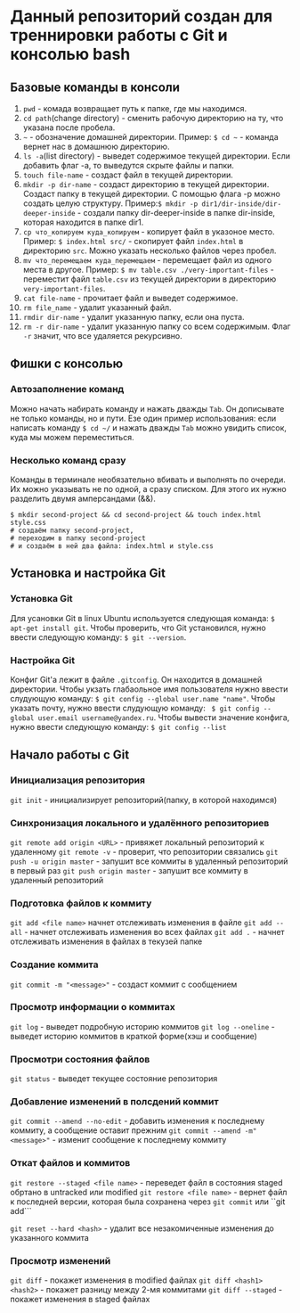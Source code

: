# Данный репозиторий создан для треннировки работы с Git и консолью bash

## Базовые команды в консоли

1. ```pwd``` - комада возвращает путь к папке, где мы находимся.
2. ```cd path```(change directory) - сменить рабочую директорию на ту, что указана после пробела.
3. ```~``` - обозначение домашней директории. Пример: ```$ cd ~``` - команда вернет нас в домашнюю директорию.
4. ```ls -a```(list directory) - выведет содержимое текущей директории. Если добавить флаг -a,
то выведутся скрыте файлы и папки.
5. ```touch file-name``` - создаст файл в текущей директории.
6. ```mkdir -p dir-name``` - создаст директорию в текущей директории. Создаст папку в текущей директории. С помощью флага -p можно создать целую структуру. Пример:```$ mkdir -p dir1/dir-inside/dir-deeper-inside``` - создали папку dir-deeper-inside в папке dir-inside, которая находится в папке dir1.
7. ```cp что_копируем куда_копируем``` - копирует файл в указоное место. Пример: ```$ index.html src/``` - скопирует файл ```index.html``` в директорию ```src```. Можно указать несколько файлов через пробел.
8. ```mv что_перемещаем куда_перемещаем``` - перемещает файл из одного места в другое. Пример: ```$ mv table.csv ./very-important-files``` - переместит файл ```table.csv``` из текущей директории в директорию ```very-important-files```.
9. ```cat file-name``` - прочитает файл и выведет содержимое.
10. ```rm file_name``` - удалит указанный файл.
11. ```rmdir dir-name``` - удалит указанную папку, если она пуста.
12. ```rm -r dir-name``` - удалит указанную папку со всем содержимым. Флаг ```-r``` значит, что все удаляется рекурсивно.

## Фишки с консолью

### Автозаполнение команд
Можно начать набирать команду и нажать дважды ```Tab```. Он дописывате не только команды, но и пути. Езе один пример использования: если написать команду ```$ cd ~/``` и нажать дважды ```Tab``` можно увидить список, куда мы можем переместиться.

### Несколько команд сразу
Команды в терминале необязательно вбивать и выполнять по очереди. Их можно указывать не по одной, а сразу списком. Для этого их нужно разделить двумя амперсандами (&&).
```
$ mkdir second-project && cd second-project && touch index.html style.css
# создаём папку second-project,
# переходим в папку second-project
# и создаём в ней два файла: index.html и style.css
```

## Установка и настройка Git

### Установка Git
Для усановки Git в linux Ubuntu используется следующая команда: ```$ apt-get install git```.
Чтобы проверить, что Git установился, нужно ввести следующую команду: ```$ git --version```.

### Настройка Git
Конфиг Git'a лежит в файле ```.gitconfig```. Он находится в домашней директории. Чтобы укзать глабаольное имя пользователя нужно ввести слудующую команду: ```$ git config --global user.name "name"```. Чтобы указать почту, нужно ввести слудующую команду: ``` $ git config --global user.email username@yandex.ru```. Чтобы вывести значение конфига, нужно ввести следующую команду: ```$ git config --list```

## Начало работы с Git

### Инициализация репозитория
```git init``` - инициализирует репозиторий(папку, в которой находимся)

### Синхронизация локального и удалённого репозиториев
```git remote add origin <URL>``` - привяжет локальный репозиторий к удаленному
```git remote -v``` - проверит, что репозитории связались
```git push -u origin master``` - запушит все коммиты в удаленный репозиторий в первый раз
```git push origin master``` - запушит все коммиту в удаленный репозиторий

### Подготовка файлов к коммиту
```git add <file name>``` начнет отслеживать изменения в файле
```git add --all``` - начнет отслеживать изменения во всех файлах
```git add .``` - начнет отслеживать изменения в файлах в текузей папке

### Создание коммита
```git commit -m "<message>"``` - создаст коммит с сообщением

### Просмотр информации о коммитах
```git log``` - выведет подробную историю коммитов
```git log --oneline``` - выведет историю коммитов в краткой форме(хэш и сообщение)

### Просмотри состояния файлов
```git status``` - выведет текущее состояние репозитория

### Добавление изменений в полсдений коммит
```git commit --amend --no-edit``` - добавить изменения к последнему коммиту, а сообщение оставит прежним
```git commit --amend -m"<message>"``` - изменит сообщение к последнему коммиту

### Откат файлов и коммитов
```git restore --staged <file name>``` - переведет файл в состояния staged обртано в untracked или modified
```git restore <file name>``` - вернет файл к последней версии, которая была сохранена через ```git commit``` или ``git add```

```git reset --hard <hash>``` - удалит все незакомиченные изменения до указанного коммита

### Просмотр изменений 
```git diff``` - покажет изменения в modified файлах
```git diff <hash1> <hash2>``` - покажет разницу между 2-мя коммитами
```git diff --staged``` - покажет изменения в staged файлах

 	
